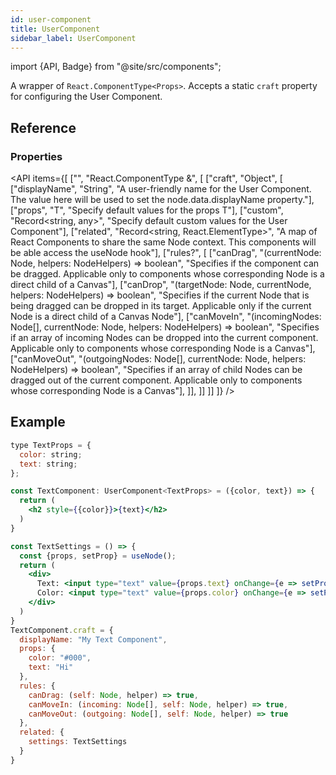 ```yaml
---
id: user-component
title: UserComponent
sidebar_label: UserComponent
---
```


import {API, Badge} from "@site/src/components";

<Badge type="type" />

A wrapper of `React.ComponentType<Props>`. Accepts a static `craft` property for configuring the User Component.


## Reference
### Properties
<API items={[
  ["", "React.ComponentType<T> &", [
    ["craft", "Object", [
      ["displayName", "String", "A user-friendly name for the User Component. The value here will be used to set the node.data.displayName property."],
      ["props", "T", "Specify default values for the props T"],
      ["custom", "Record<string, any>", "Specify default custom values for the User Component"],
      ["related", "Record<string, React.ElementType>", "A map of React Components to share the same Node context. This components will be able access the useNode hook"],
      ["rules?", [
          ["canDrag", "(currentNode: Node, helpers: NodeHelpers) => boolean", "Specifies if the component can be dragged. Applicable only to components whose corresponding Node is a direct child of a Canvas"],
          ["canDrop", "(targetNode: Node, currentNode, helpers: NodeHelpers) => boolean", "Specifies if the current Node that is being dragged can be dropped in its target. Applicable only if the current Node is a direct child of a Canvas Node"],
          ["canMoveIn", "(incomingNodes: Node[], currentNode: Node, helpers: NodeHelpers) => boolean", "Specifies if an array of incoming Nodes can be dropped into the current component. Applicable only to components whose corresponding Node is a Canvas"],
          ["canMoveOut", "(outgoingNodes: Node[], currentNode: Node, helpers: NodeHelpers) => boolean", "Specifies if an array of child Nodes can be dragged out of the current component. Applicable only to components whose corresponding Node is a Canvas"],
      ]],
    ]]
  ]]
]} />


## Example
```jsx
type TextProps = {
  color: string;
  text: string;
};

const TextComponent: UserComponent<TextProps> = ({color, text}) => {
  return (
    <h2 style={{color}}>{text}</h2>
  )
}

const TextSettings = () => {
  const {props, setProp} = useNode();
  return (
    <div>
      Text: <input type="text" value={props.text} onChange={e => setProp(props => props.text = e.target.value) }/>
      Color: <input type="text" value={props.color} onChange={e => setProp(props => props.color = e.target.value) }/>
    </div>
  )
}
TextComponent.craft = {
  displayName: "My Text Component",
  props: {
    color: "#000",
    text: "Hi"
  },
  rules: {
    canDrag: (self: Node, helper) => true,
    canMoveIn: (incoming: Node[], self: Node, helper) => true,
    canMoveOut: (outgoing: Node[], self: Node, helper) => true
  },
  related: {
    settings: TextSettings
  }
}
```

